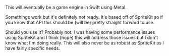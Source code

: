 This will eventually be a game engine in Swift using Metal.

Somethings work but it's definitely not ready. It's based off of SpriteKit so if you know that API this should be (will be) pretty straight forward to use.

Should you use it? Probably not. I was having some performance issues using SpriteKit and I think (hope) this will address those issues but I don't know what I'm doing really. This will also never be as robust as SpriteKit as I have fairly specific needs.